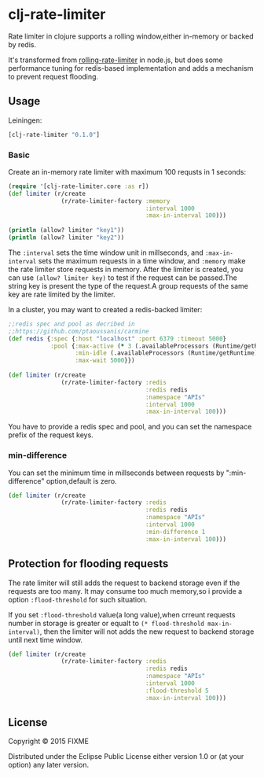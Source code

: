 # clj-rate-limiter

Rate limiter in clojure supports a rolling window,either in-memory or backed by redis.

It's transformed from [rolling-rate-limiter](https://github.com/classdojo/rolling-rate-limiter) in node.js, but does some performance tuning for redis-based implementation and adds a mechanism to prevent request flooding.

## Usage

Leiningen:

```clj
[clj-rate-limiter "0.1.0"]
```

### Basic

Create an in-memory rate limiter with maximum 100 requsts in 1 seconds:

```clj
(require '[clj-rate-limiter.core :as r])
(def limiter (r/create
	           (r/rate-limiter-factory :memory
	                                   :interval 1000 
	                                   :max-in-interval 100)))
	                                   
(println (allow? limiter "key1"))	 
(println (allow? limiter "key2"))	                                  
```

The `:interval` sets the time window unit in millseconds, and `:max-in-interval` sets the maximum requests in a time window, and `:memory` make the rate limiter store requests in memory.
After the limiter is created, you can use `(allow? limiter key)` to test if the request can be passed.The string key is present the type of the request.A group requests of the same key are rate limited by the limiter.

In a cluster, you may want to created a redis-backed limiter:

```clj
;;redis spec and pool as decribed in 
;;https://github.com/ptaoussanis/carmine
(def redis {:spec {:host "localhost" :port 6379 :timeout 5000}
            :pool {:max-active (* 3 (.availableProcessors (Runtime/getRuntime)))
                   :min-idle (.availableProcessors (Runtime/getRuntime))
                   :max-wait 5000}})
                   
(def limiter (r/create
	           (r/rate-limiter-factory :redis
	                                   :redis redis
	                                   :namespace "APIs"
	                                   :interval 1000
	                                   :max-in-interval 100)))
```

You have to provide a redis spec and pool, and you can set the namespace prefix of the request keys.


### min-difference

You can set the minimum time in millseconds between requests by ":min-difference" option,default is zero.

```clj
(def limiter (r/create
	           (r/rate-limiter-factory :redis
	                                   :redis redis
	                                   :namespace "APIs"
	                                   :interval 1000
	                                   :min-difference 1 
	                                   :max-in-interval 100)))
```

## Protection for flooding requests

The rate limiter will still adds the request to backend storage even if the requests are too many. It may consume too much memory,so i provide a option `:flood-threshold` for such situation.

If you set `:flood-threshold` value(a long value),when crreunt requests number in storage is greater or equalt to `(* flood-threshold max-in-interval)`, then the limiter will not adds the new request to backend storage until next time window.

```clj
(def limiter (r/create
	           (r/rate-limiter-factory :redis
	                                   :redis redis
	                                   :namespace "APIs"
	                                   :interval 1000
	                                   :flood-threshold 5
	                                   :max-in-interval 100)))
```


## License

Copyright © 2015 FIXME

Distributed under the Eclipse Public License either version 1.0 or (at
your option) any later version.
